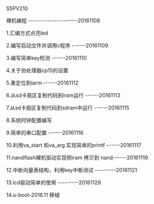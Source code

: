 S5PV210

裸机编程   ---------------------20161108


1.汇编方式点亮led

2.编写启动文件并调用c程序		------20161109

3.编写简单key检测			------20161110

4.关于协处理器cp15的设置 

5.重定位到iarm				------20161112

6.从sd卡扇区复制代码到iram运行		------20161113

7.从sd卡扇区复制代码到sdram中运行 	------20161115

8.系统时钟配置编写			

9.简单的串口配置			------20161116

10.利用va_start 和va_arg 实现简单的printf ------20161117

11.nandflash裸机驱动实现把iram 拷贝到 nand------20161119

12.中断向量表结构，利用key中断测试     ---------20161121

13.lcd驱动简单的使用		       ---------20161129

14.u-boot-2016.11 移植
